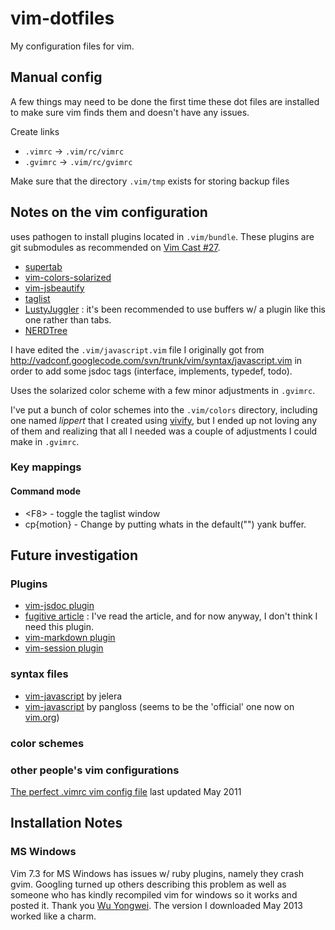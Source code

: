 vim-dotfiles
============

My configuration files for vim.

## Manual config ##

A few things may need to be done the first time these dot files
are installed to make sure vim finds them and doesn't have any issues.

Create links

- `.vimrc` -> `.vim/rc/vimrc`
- `.gvimrc` -> `.vim/rc/gvimrc`

Make sure that the directory `.vim/tmp` exists for storing backup files


## Notes on the vim configuration ##

uses pathogen to install plugins located in `.vim/bundle`.
These plugins are git submodules as recommended on [Vim Cast #27][submodules].

- [supertab][]
- [vim-colors-solarized][solarized]
- [vim-jsbeautify][jsbeautify]
- [taglist][]
- [LustyJuggler][lustyjuggler] : it's been recommended to use buffers w/ a plugin like this one rather than tabs.
- [NERDTree][]

I have edited the `.vim/javascript.vim` file I originally got from
<http://vadconf.googlecode.com/svn/trunk/vim/syntax/javascript.vim>
in order to add some jsdoc tags (interface, implements, typedef, todo).

Uses the solarized color scheme with a few minor adjustments in `.gvimrc`.

I've put a bunch of color schemes into the `.vim/colors` directory, including one named *lippert* that I created using [vivify][], but I ended up not loving any of them and realizing that all I needed was a couple of adjustments I could make in `.gvimrc`.

### Key mappings ###

#### Command mode ####
- &lt;F8> - toggle the taglist window
- cp{motion} - Change by putting whats in the default("") yank buffer.

## Future investigation ##

### Plugins ###
- [vim-jsdoc plugin][vim-jsdoc]
- [fugitive article][fugitive] : I've read the article, and for now anyway, I don't think I need this plugin.
- [vim-markdown plugin][vim-markdown]
- [vim-session plugin][vim-session]

### syntax files ###
- [vim-javascript][js-syntax-j] by jelera
- [vim-javascript][js-syntax-pg] by pangloss
  (seems to be the 'official' one now on [vim.org][vimorg-4452])

### color schemes ###

### other people's vim configurations ###
[The perfect .vimrc vim config file][spf13] last updated May 2011


## Installation Notes ##

### MS Windows ###
Vim 7.3 for MS Windows has issues w/ ruby plugins, namely they crash gvim. Googling turned up others describing this problem as well as someone who has kindly recompiled vim for windows so it works and posted it. Thank you [Wu Yongwei](http://wyw.dcweb.cn/). The version I downloaded May 2013 worked like a charm.

[supertab]: <https://github.com/ervandew/supertab> "supertab plugin on github"
[solarized]: <https://github.com/altercation/vim-colors-solarized> "solarized plugin on github"
[jsbeautify]: <https://github.com/maksimr/vim-jsbeautify> "vim-jsbeautify plugin on github"
[vim-jsdoc]: <https://github.com/heavenshell/vim-jsdoc> "vim-jsdoc plugin on github"
[fugitive]: <http://vimcasts.org/blog/2011/05/the-fugitive-series/> "article on vim fugitive plugin"
[vim-markdown]: <https://github.com/plasticboy/vim-markdown> "vim-markdown plugin by plasticboy on github"
[js-syntax-j]: <https://github.com/jelera/vim-javascript-syntax> "jelera's javascript syntax file on github"
[js-syntax-pg]: <https://github.com/pangloss> "pangloss's javascript syntax file on github"
[vimorg-4452]: <http://www.vim.org/scripts/script.php?script_id=4452> "vim.org javascript syntax file"
[vim-session]: <https://github.com/xolox/vim-session> "vim-session on github"
[taglist]: <http://vim-taglist.sourceforge.net/> "tag-list plugin on sourceforge"
[lustyjuggler]: <https://github.com/vim-scripts/LustyJuggler> "lustyjuggler plugin on github"
[vivify]: <http://bytefluent.com/vivify/> "web tool to create vim color schemes"
[spf13]: <http://spf13.com/post/perfect-vimrc-vim-config-file> "Article on Steve Francia's blog about his vimrc"
[NERDTree]: <https://github.com/scrooloose/nerdtree> "NERDTree plugin on github"
[submodules]: <http://vimcasts.org/episodes/synchronizing-plugins-with-git-submodules-and-pathogen/> "Synchronizing plugins with git submodules and pathogen"
